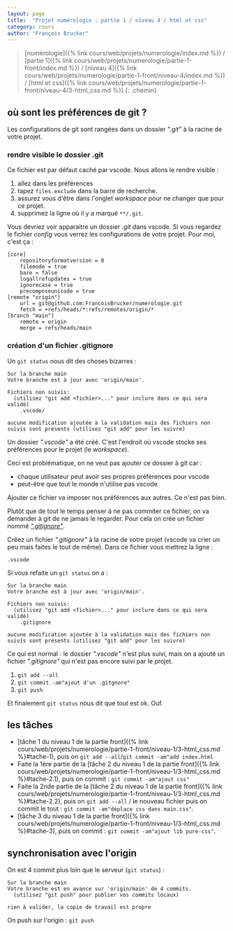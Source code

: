 ```yaml
---
layout: page
title:  "Projet numérologie : partie 1 / niveau 4 / html et css"
category: cours
author: "François Brucker"
---
```


> [numérologie]({% link cours/web/projets/numerologie/index.md %}) / [partie 1]({% link cours/web/projets/numerologie/partie-1-front/index.md %}) / [niveau 4]({% link cours/web/projets/numerologie/partie-1-front/niveau-4/index.md %}) / [html et css]({% link cours/web/projets/numerologie/partie-1-front/niveau-4/3-html_css.md %})
{: .chemin}

## où sont les préférences de git ?

Les configurations de git sont rangées dans un dossier *".git"* à la racine de votre projet.

### rendre visible le dossier .git

Ce fichier est par défaut caché par vscode. Nous allons le rendre visible :

1. allez dans les préférences
2. tapez `files.exclude` dans la barre de recherche.
3. assurez vous d'être dans l'onglet *workspace* pour ne changer que pour ce projet.
4. supprimez la ligne où il y a marqué `**/.git`.

Vous devriez voir apparaitre un dossier *.git* dans vscode. Si vous regardez le fichier *config* vous verrez les configurations de votre projet. Pour moi, c'est ça :

```text
[core]
	repositoryformatversion = 0
	filemode = true
	bare = false
	logallrefupdates = true
	ignorecase = true
	precomposeunicode = true
[remote "origin"]
	url = git@github.com:FrancoisBrucker/numerologie.git
	fetch = +refs/heads/*:refs/remotes/origin/*
[branch "main"]
	remote = origin
	merge = refs/heads/main
```

### création d'un fichier .gitignore

Un `git status` nous dit des choses bizarres :

```text
Sur la branche main
Votre branche est à jour avec 'origin/main'.

Fichiers non suivis:
  (utilisez "git add <fichier>..." pour inclure dans ce qui sera validé)
	.vscode/

aucune modification ajoutée à la validation mais des fichiers non suivis sont présents (utilisez "git add" pour les suivre)
```

Un dossier *".vscode"* a été créé. C'est l'endroit où vscode stocke ses préférences pour le projet (le *workspace*). 

Ceci est problématique, on ne veut pas ajouter ce dossier à git car :

* chaque utilisateur peut avoir ses propres préférences pour vscode
* peut-être que tout le monde n'utilise pas vscode

Ajouter ce fichier va imposer nos préférences aux autres. Ce n'est pas bien.

Plutôt que de tout le temps penser à ne pas commiter ce fichier, on va demander à git de ne jamais le regarder. Pour cela on crée un fichier nommé [*".gitignore"*](https://docs.github.com/en/get-started/getting-started-with-git/ignoring-files).

Créez un fichier *".gitignore"* à la racine de votre projet (vscode va crier un peu mais faites le tout de même). Dans ce fichier vous mettrez la ligne :

```text
.vscode
```

Si vous refaite un `git status` on a :

```text
Sur la branche main
Votre branche est à jour avec 'origin/main'.

Fichiers non suivis:
  (utilisez "git add <fichier>..." pour inclure dans ce qui sera validé)
	.gitignore

aucune modification ajoutée à la validation mais des fichiers non suivis sont présents (utilisez "git add" pour les suivre)
```

Ce qui est normal : le dossier *".vscode"* n'est plus suivi, mais on a ajouté un fichier *".gitignore"* qui n'est pas encore suivi par le projet.

1. `git add --all`
2. `git commit -am"ajout d'un .gitgnore"`
3. `git push`

Et finalement `git status` nous dit que tout est ok. Ouf.

## les tâches

* [tâche 1 du niveau 1 de la partie front]({% link cours/web/projets/numerologie/partie-1-front/niveau-1/3-html_css.md %}#tache-1), puis on `git add --all`/`git commit -am"add index.html`
* Faite la 1ère partie de la [tâche 2 du niveau 1 de la partie front]({% link cours/web/projets/numerologie/partie-1-front/niveau-1/3-html_css.md %}#tache-2.1), puis on commit : `git commit -am"ajout css"`
* Faite la 2nde partie de la [tâche 2 du niveau 1 de la partie front]({% link cours/web/projets/numerologie/partie-1-front/niveau-1/3-html_css.md %}#tache-2.2), puis on `git add --all` / le nouveau fichier puis on commit le tout : `git commit -am"déplace css dans main.css"`.
* [tâche 3 du niveau 1 de la partie front]({% link cours/web/projets/numerologie/partie-1-front/niveau-1/3-html_css.md %}#tache-3), puis on commit : `git commit -am"ajout lib pure-css"`.

## synchronisation avec l'origin

On est 4 commit plus loin que le serveur (`git status`) :

```text
Sur la branche main
Votre branche est en avance sur 'origin/main' de 4 commits.
  (utilisez "git push" pour publier vos commits locaux)

rien à valider, la copie de travail est propre
```

 On push sur l'origin : `git push`
